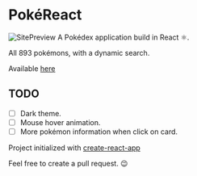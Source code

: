 # PokéReact

![SitePreview](https://i.imgur.com/jX5SUuE.png)
A Pokédex application build in React ⚛️.

All 893 pokémons, with a dynamic search.

Available [here](https://pokereact-eight.vercel.app/)

## TODO

- [ ] Dark theme.
- [ ] Mouse hover animation.
- [ ] More pokémon information when click on card.

Project initialized with [create-react-app](https://github.com/facebook/create-react-app)

Feel free to create a pull request. 😉
